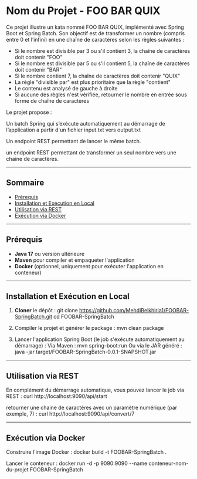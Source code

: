 # Nom du Projet - FOO BAR QUIX

Ce projet illustre un kata nommé FOO BAR QUIX, implémenté avec Spring Boot et Spring Batch.
Son objectif est de transformer un nombre (compris entre 0 et l’infini) en une chaîne de caractères selon les règles suivantes :
- Si le nombre est divisible par 3 ou s'il contient 3, la chaîne de caractères doit contenir "FOO"
- Si le nombre est divisible par 5 ou s'il contient 5, la chaîne de caractères doit contenir "BAR"
- Si le nombre contient 7, la chaîne de caractères doit contenir "QUIX"
- La règle "divisible par" est plus prioritaire que la règle "contient"
- Le contenu est analysé de gauche à droite
- Si aucune des règles n'est vérifiée, retourner le nombre en entrée sous forme de chaîne de caractères

Le projet propose :

Un batch Spring qui s’exécute automatiquement au démarrage de l’application a partir d`un fichier input.txt vers output.txt

Un endpoint REST permettant de lancer le même batch.

un endpoint REST permettant de transformer un seul nombre vers une chaine de caractères.

---

## Sommaire

- [Prérequis](#prérequis)
- [Installation et Exécution en Local](#installation-et-exécution-en-local)
- [Utilisation via REST](#utilisation-via-rest)
- [Exécution via Docker](#exécution-via-docker)

---

## Prérequis

- **Java 17** ou version ultérieure
- **Maven** pour compiler et empaqueter l'application
- **Docker** (optionnel, uniquement pour exécuter l'application en conteneur)

---

## Installation et Exécution en Local

1. **Cloner** le dépôt :
   git clone https://github.com/MehdiBelkhiria1/FOOBAR-SpringBatch.git
   cd FOOBAR-SpringBatch

2. Compiler le projet et générer le package :
   mvn clean package

3. Lancer l'application Spring Boot (le job s'exécute automatiquement au démarrage) :
  Via Maven :
  mvn spring-boot:run
  Ou via le JAR généré :
  java -jar target/FOOBAR-SpringBatch-0.0.1-SNAPSHOT.jar

---

## Utilisation via REST

En complément du démarrage automatique, vous pouvez lancer le job via REST :
curl http://localhost:9090/api/start

retourner une chaine de caractères avec un paramètre numérique (par exemple, 7) :
curl http://localhost:9090/api/convert/7

---

## Exécution via Docker

Construire l'image Docker :
docker build -t FOOBAR-SpringBatch .

Lancer le conteneur :
docker run -d -p 9090:9090 --name conteneur-nom-du-projet FOOBAR-SpringBatch
